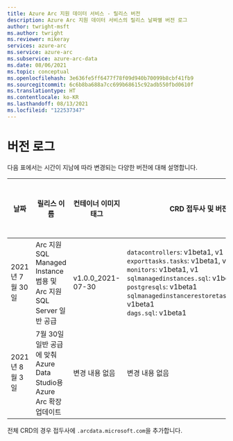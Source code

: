 ```yaml
---
title: Azure Arc 지원 데이터 서비스 - 릴리스 버전
description: Azure Arc 지원 데이터 서비스의 릴리스 날짜별 버전 로그
author: twright-msft
ms.author: twright
ms.reviewer: mikeray
services: azure-arc
ms.service: azure-arc
ms.subservice: azure-arc-data
ms.date: 08/06/2021
ms.topic: conceptual
ms.openlocfilehash: 3e636fe5ff6477f78f09d940b70099b8cbf41fb9
ms.sourcegitcommit: 6c6b8ba688a7cc699b68615c92adb550fbd0610f
ms.translationtype: HT
ms.contentlocale: ko-KR
ms.lasthandoff: 08/13/2021
ms.locfileid: "122537347"
---
```

# <a name="version-log"></a>버전 로그

다음 표에서는 시간이 지남에 따라 변경되는 다양한 버전에 대해 설명합니다.

|날짜|릴리스 이름|컨테이너 이미지 태그|CRD 접두사 및 버전|ARM API 버전|`arcdata` Azure CLI 확장 버전|Arc 지원 Kubernetes Helm 차트 확장 버전|Azure Data Studio용 Arc Data 확장|
|---|---|---|---|---|---|---|---|
|2021년 7월 30일|Arc 지원 SQL Managed Instance 범용 및 Arc 지원 SQL Server 일반 공급|v1.0.0_2021-07-30|`datacontrollers`: v1beta1, v1 <br/>`exporttasks.tasks`: v1beta1, v1 <br/>`monitors`: v1beta1, v1 <br/>`sqlmanagedinstances.sql`: v1beta1, v1 <br/>`postgresqls`: v1beta1 <br/>`sqlmanagedinstancerestoretasks.tasks.sql`: v1beta1 <br/>`dags.sql`: v1beta1 <br/>|2021-08-01(안정)|1.0|1.0.16701001, 릴리스 학습: 안정|0.9.5|
|2021년 8월 3일|7월 30일 일반 공급에 맞춰 Azure Data Studio용 Azure Arc 확장 업데이트|변경 내용 없음|변경 내용 없음|변경 내용 없음|변경 내용 없음|변경 내용 없음|0.9.6|

전체 CRD의 경우 접두사에 `.arcdata.microsoft.com`을 추가합니다. 
